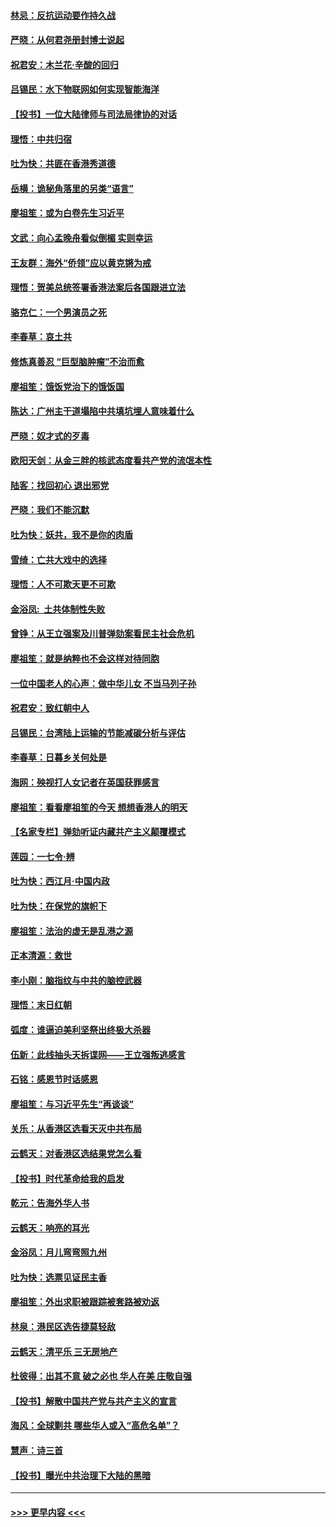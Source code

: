 #### [林忌：反抗运动要作持久战](../pages/nsc993/n11712623.md?t=12101822) 
#### [严晓：从何君尧册封博士说起](../pages/nsc993/n11712465.md?t=12101822) 
#### [祝君安：木兰花·辛酸的回归](../pages/nsc993/n11712381.md?t=12101822) 
#### [吕锡民：水下物联网如何实现智能海洋](../pages/nsc993/n11711158.md?t=12101822) 
#### [【投书】一位大陆律师与司法局律协的对话](../pages/nsc993/n11709675.md?t=12101822) 
#### [理悟：中共归宿](../pages/nsc993/n11710059.md?t=12101822) 
#### [吐为快：共匪在香港秀道德](../pages/nsc993/n11709979.md?t=12101822) 
#### [岳横：诡秘角落里的另类“语言”](../pages/nsc993/n11709792.md?t=12101822) 
#### [廖祖笙：或为白卷先生习近平](../pages/nsc993/n11708330.md?t=12101822) 
#### [文武：向心孟晚舟看似倒楣 实则幸运](../pages/nsc993/n11708236.md?t=12101822) 
#### [王友群：海外“侨领”应以黄克锵为戒](../pages/nsc993/n11706176.md?t=12101822) 
#### [理悟：贺美总统签署香港法案后各国跟进立法](../pages/nsc993/n11706853.md?t=12101822) 
#### [骆克仁：一个男演员之死](../pages/nsc993/n11706677.md?t=12101822) 
#### [李春草：哀土共](../pages/nsc993/n11706255.md?t=12101822) 
#### [修炼真善忍 “巨型脑肿瘤”不治而愈](../pages/nsc993/n11705340.md?t=12101822) 
#### [廖祖笙：饿饭党治下的饿饭国](../pages/nsc993/n11705085.md?t=12101822) 
#### [陈达：广州主干道塌陷中共填坑埋人意味着什么](../pages/nsc993/n11705046.md?t=12101822) 
#### [严晓：奴才式的歹毒](../pages/nsc993/n11704826.md?t=12101822) 
#### [欧阳天剑：从金三胖的核武态度看共产党的流氓本性](../pages/nsc993/n11702238.md?t=12101822) 
#### [陆客：找回初心 退出邪党](../pages/nsc993/n11702213.md?t=12101822) 
#### [严晓：我们不能沉默](../pages/nsc993/n11702110.md?t=12101822) 
#### [吐为快：妖共，我不是你的肉盾](../pages/nsc993/n11701366.md?t=12101822) 
#### [雪绮：亡共大戏中的选择](../pages/nsc993/n11699922.md?t=12101822) 
#### [理悟：人不可欺天更不可欺](../pages/nsc993/n11699657.md?t=12101822) 
#### [金浴凤:  土共体制性失败](../pages/nsc993/n11699361.md?t=12101822) 
#### [曾铮：从王立强案及川普弹劾案看民主社会危机](../pages/nsc993/n11699318.md?t=12101822) 
#### [廖祖笙：就是纳粹也不会这样对待同胞](../pages/nsc993/n11697658.md?t=12101822) 
#### [一位中国老人的心声：做中华儿女 不当马列子孙](../pages/nsc993/n11697525.md?t=12101822) 
#### [祝君安：致红朝中人](../pages/nsc993/n11697518.md?t=12101822) 
#### [吕锡民：台湾陆上运输的节能减碳分析与评估](../pages/nsc993/n11694983.md?t=12101822) 
#### [李春草：日暮乡关何处是](../pages/nsc993/n11694805.md?t=12101822) 
#### [海网：殃视打人女记者在英国获罪感言](../pages/nsc993/n11693832.md?t=12101822) 
#### [廖祖笙：看看廖祖笙的今天 想想香港人的明天](../pages/nsc993/n11693707.md?t=12101822) 
#### [【名家专栏】弹劾听证内藏共产主义颠覆模式](../pages/nsc993/n11693563.md?t=12101822) 
#### [莲园：一七令‧辨](../pages/nsc993/n11692558.md?t=12101822) 
#### [吐为快：西江月·中国内政](../pages/nsc993/n11692071.md?t=12101822) 
#### [吐为快：在保党的旗帜下](../pages/nsc993/n11691188.md?t=12101822) 
#### [廖祖笙：法治的虚无是乱港之源](../pages/nsc993/n11690605.md?t=12101822) 
#### [正本清源：救世](../pages/nsc993/n11689134.md?t=12101822) 
#### [李小刚：脑指纹与中共的脑控武器](../pages/nsc993/n11688900.md?t=12101822) 
#### [理悟：末日红朝](../pages/nsc993/n11688829.md?t=12101822) 
#### [弧度：谁逼迫美利坚祭出终极大杀器](../pages/nsc993/n11688735.md?t=12101822) 
#### [伍新：此线抽头天拆谍网——王立强叛逃感言](../pages/nsc993/n11687981.md?t=12101822) 
#### [石铭：感恩节时话感恩](../pages/nsc993/n11687568.md?t=12101822) 
#### [廖祖笙：与习近平先生“再谈谈”](../pages/nsc993/n11687005.md?t=12101822) 
#### [关乐：从香港区选看天灭中共布局](../pages/nsc993/n11686647.md?t=12101822) 
#### [云鹤天：对香港区选结果党怎么看](../pages/nsc993/n11686216.md?t=12101822) 
#### [【投书】时代革命给我的启发](../pages/nsc993/n11684287.md?t=12101822) 
#### [乾元：告海外华人书](../pages/nsc993/n11684044.md?t=12101822) 
#### [云鹤天：响亮的耳光](../pages/nsc993/n11684254.md?t=12101822) 
#### [金浴凤：月儿弯弯照九州](../pages/nsc993/n11684231.md?t=12101822) 
#### [吐为快：选票见证民主香](../pages/nsc993/n11684206.md?t=12101822) 
#### [廖祖笙：外出求职被跟踪被套路被劝返](../pages/nsc993/n11683874.md?t=12101822) 
#### [林泉：港民区选告捷莫轻敌](../pages/nsc993/n11683930.md?t=12101822) 
#### [云鹤天：清平乐 三无房地产](../pages/nsc993/n11681521.md?t=12101822) 
#### [杜彼得：出其不意 破之必也 华人在美 庄敬自强](../pages/nsc993/n11679554.md?t=12101822) 
#### [【投书】解散中国共产党与共产主义的宣言](../pages/nsc993/n11679177.md?t=12101822) 
#### [海风：全球剿共 哪些华人或入“高危名单”？](../pages/nsc993/n11678617.md?t=12101822) 
#### [慧声：诗三首](../pages/nsc993/n11678848.md?t=12101822) 
#### [【投书】曝光中共治理下大陆的黑暗](../pages/nsc993/n11678674.md?t=12101822) 

----
#### [ >>> 更早内容 <<< ](../indexes/nsc993-earlier.md)

